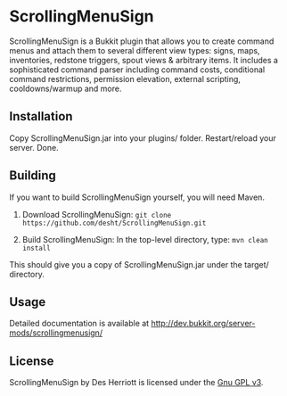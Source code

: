# ScrollingMenuSign 

ScrollingMenuSign is a Bukkit plugin that allows you to create command menus and attach them to several different view types: signs, maps, inventories, redstone triggers, spout views & arbitrary items.  It includes a sophisticated command parser including command costs, conditional command restrictions, permission elevation, external scripting, cooldowns/warmup and more.

## Installation

Copy ScrollingMenuSign.jar into your plugins/ folder.  Restart/reload your server.  Done.

## Building

If you want to build ScrollingMenuSign yourself, you will need Maven.

1) Download ScrollingMenuSign: `git clone https://github.com/desht/ScrollingMenuSign.git`

2) Build ScrollingMenuSign: In the top-level directory, type: `mvn clean install`

This should give you a copy of ScrollingMenuSign.jar under the target/ directory.

## Usage

Detailed documentation is available at http://dev.bukkit.org/server-mods/scrollingmenusign/

## License

ScrollingMenuSign by Des Herriott is licensed under the [Gnu GPL v3](http://www.gnu.org/licenses/gpl-3.0.html).

